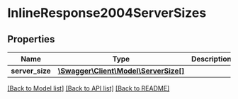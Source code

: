 # InlineResponse2004ServerSizes

## Properties
Name | Type | Description | Notes
------------ | ------------- | ------------- | -------------
**server_size** | [**\Swagger\Client\Model\ServerSize[]**](ServerSize.md) |  | [optional] 

[[Back to Model list]](../README.md#documentation-for-models) [[Back to API list]](../README.md#documentation-for-api-endpoints) [[Back to README]](../README.md)


